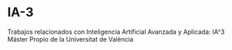 # IA-3
Trabajos relacionados con Inteligencia Artificial Avanzada y Aplicada: IA^3 Máster Propio de la Universitat de València
